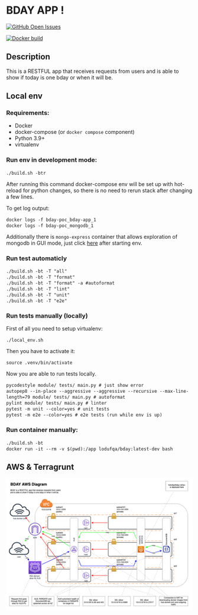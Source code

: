 # BDAY APP !

[![GitHub Open Issues](https://img.shields.io/github/issues/amadeuszkryze/bday)](https://github.com/amadeuszkryze/bday/issues)

[![Docker build](http://dockeri.co/image/lodufqa/bday)](https://hub.docker.com/repository/docker/lodufqa/bday)

## Description

This is a RESTFUL app that receives requests from users and is able to show if today is one bday or when it will be.

## Local env

### Requirements:

* Docker
* docker-compose (or `docker compose` component)
* Python 3.9+
* virtualenv


### Run env in development mode:

```
./build.sh -btr
```

After running this command docker-compose env will be set up with hot-reload for python changes, so there is no need to rerun stack after changing a few lines.

To get log output:

```
docker logs -f bday-poc_bday-app_1
docker logs -f bday-poc_mongodb_1
```

Additionally there is `mongo-express` container that allows exploration of mongodb in GUI mode, just click [here](http://localhost:8081/) after starting env.


### Run test automaticly

```
./build.sh -bt -T "all"
./build.sh -bt -T "format"
./build.sh -bt -T "format" -a #autoformat
./build.sh -bt -T "lint"
./build.sh -bt -T "unit"
./build.sh -bt -T "e2e"
```

### Run tests manually (locally)

First of all you need to setup virtualenv:

```
./local_env.sh
```

Then you have to activate it:

```
source .venv/bin/activate
```

Now you are able to run tests locally.

```
pycodestyle module/ tests/ main.py # just show error
autopep8 --in-place --aggressive --aggressive --recursive --max-line-length=79 module/ tests/ main.py # autoformat
pylint module/ tests/ main.py # linter
pytest -m unit --color=yes # unit tests
pytest -m e2e --color=yes # e2e tests (run while env is up)
```

### Run container manually:

```
./build.sh -bt
docker run -it --rm -v $(pwd):/app lodufqa/bday:latest-dev bash
```

## AWS & Terragrunt

![Diagram](docs/bday.png?raw=true "BDAY Diagram")
